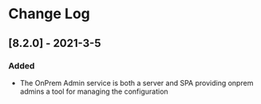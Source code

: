 # Change Log

## [8.2.0] - 2021-3-5

### Added

- The OnPrem Admin service is both a server and SPA providing onprem admins a tool for managing the configuration
